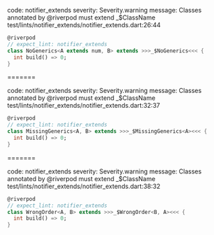 code: notifier_extends
severity: Severity.warning
message: Classes annotated by @riverpod must extend _$ClassName
test/lints/notifier_extends/notifier_extends.dart:26:44

```dart
@riverpod
// expect_lint: notifier_extends
class NoGenerics<A extends num, B> extends >>>_$NoGenerics<<< {
  int build() => 0;
}
```

=======

code: notifier_extends
severity: Severity.warning
message: Classes annotated by @riverpod must extend _$ClassName
test/lints/notifier_extends/notifier_extends.dart:32:37

```dart
@riverpod
// expect_lint: notifier_extends
class MissingGenerics<A, B> extends >>>_$MissingGenerics<A><<< {
  int build() => 0;
}
```

=======

code: notifier_extends
severity: Severity.warning
message: Classes annotated by @riverpod must extend _$ClassName
test/lints/notifier_extends/notifier_extends.dart:38:32

```dart
@riverpod
// expect_lint: notifier_extends
class WrongOrder<A, B> extends >>>_$WrongOrder<B, A><<< {
  int build() => 0;
}
```
